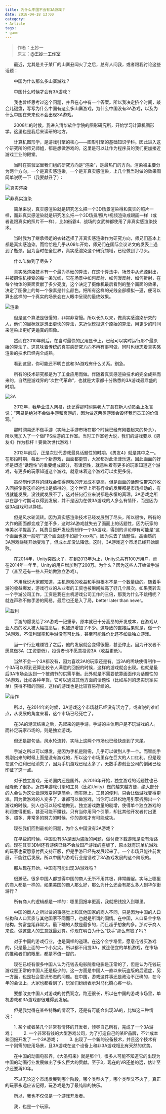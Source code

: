 ```yaml
---
title: 为什么中国不会有3A游戏？
date: 2018-04-18 13:00
category:
- Article
tags:
- game
---
```

>作者：王妙一  
>原文：[@王妙一工作室](https://weibo.com/5670174557/GcoMTaB5m?type=repost)

　　最近，尤其是关于某厂的山寨丑闻火了之后，总有人问我，或者跟我讨论这些话题：

　　中国为什么那么多山寨游戏？

　　中国什么时候才会有3A游戏？

　　我也曾经思考过这个问题，并且在心中有一个答案。所以我决定挤个时间，敲会儿键盘，写写为什么中国有这么多山寨游戏，为什么中国没有3A游戏，以及为什么中国在未来也不会出现3A游戏。

　　2008年的时候，我进入清华软件学院的图形研究所，开始学习计算机图形学。这里也是我后来读研的地方。

　　计算机图形学，是游戏引擎的核心——图形引擎的基础知识学科。因此进入这个研究所的师兄师姐，都是想做游戏的，这里是可以让作为程序员的我们更加接近游戏工业的殿堂。

　　当时在实验室里我们组的研究方向是“渲染”，是最热门的方向。渲染被主要分为两个方向，一个是真实感渲染，一个是非真实感渲染，上几个我当时做的效果图简单说明一下（我要献丑了）：

![真实渲染](/assets/images/3A_game1.jpg "真实渲染")

![非真实渲染](/assets/images/3A_game2.jpg "非真实渲染")

​　　简单来说，真实感渲染就是研究怎么把一个3D场景渲染得和真实的照片一样，而非真实感渲染就是研究怎么把一个3D场景/照片/视频渲染成跟画一样（或者说跟真实的照片不一样），比如街霸4、战场的女武神都使用了非真实感渲染技术。

　　当时我为了继承师姐的衣钵选择了非真实感渲染作为研究方向，师兄们基本上都是真实感渲染。而恰恰是几乎从09年开始，师兄们在国际会议论文的发表上遇到了瓶颈。因为当时在全世界，真实感渲染这个研究领域，已经做到了尽头。

　　什么叫做到了尽头？

　　真实感渲染技术有一个最为基础的算法，在这个算法中，场景中从光源射出，并被摄像机接受的每一条光线，它在场景中如何反射、如何漫反射、如何折射，在每个物体的表面贡献了多少亮度，这个决定了摄像机最后看到的整个画面的效果，决定了图像上的每一个像素是什么颜色。把所有这样的光线全部模拟一遍，便可以算出这样的一个真实的场景会在人眼中呈现的最终效果。

![渲染](/assets/images/3A_game3.jpg)

　　但是这个算法是很慢的，非常非常慢。所以长久以来，做真实感渲染研究的人，他们的目标就是想出更快的算法，来近似模拟这个原始的算法，用更少的时间来渲染出更好更逼真的图像。

　　然而在2010年前后，在当时最快的民用显卡上，已经可以实时运行那个最原始的算法了。这意味着传统的真实感研究方向不再有事可做，同时也标志着真实感渲染的技术已经完全成熟。

　　看到这里，你可能还不明白这和3A游戏有什么关系。别急。

　　所有的技术研究都是为了工业应用而做。伴随着真实感渲染技术的完全成熟而来的，自然是游戏界的“次世代革命”，也就是大家都十分熟悉的3A游戏最鼎盛的时期。

![3A](/assets/images/3A_game4.jpg)

　　2012年，我毕业进入网易，还记得那时网易老大丁磊在新人动员会上发言说：“网易是绝对不会做手游和页游的，因为做这两类游戏会毁坏我司员工的价值观。”

　　那时网易还不做手游（实际上手游市场在那个时候已经有刚要起来的势头），所以我加入了一个做FPS端游的工作室。当时工作室老大说，我们的游戏要以《男友4》作为标杆！要做次世代游戏！

　　2012年前后，正是次世代游戏最具话题性的时期，《男友4》就是其中之一。在那段时期，每出一个新游戏，画面都更赞，大家都对此津津乐道。因此画面的好坏是塑造“话题性”的重要组成部分，有话题性，就意味着有更多的玩家知道这个游戏，有更多的玩家知道这个游戏，就意味着这个游戏可以卖更多份。

　　虽然制作这样的游戏会使得游戏的开发成本更高，但是画面的话题性带来的收入回报使得这样的付出是值得的。这个世界上所有行业的发展都是市场推动的，有钱就能发展，没钱就发展不了，这对任何行业来说都是永恒的真理。3A游戏之所以在那个时期可以得到发展，并不是因为在做3A游戏的人多么有情怀，而是因为做3A游戏可以挣钱。

　　但是风水轮流转。因为真实感渲染技术已经发展到了尽头，所以很快，所有的大作的画面都变成了差不多，这时3A游戏就失去了画面上的话题性，因为玩家的审美水平提高了。耗费巨额开发经费制作一个3A游戏，得到的评论却有可能是“这个画面也就一般吧”“这个画面还不如那个xxx呢”。因为失去了话题性，高画质的3A游戏赚钱开始变难了，但成本却没法降低。这时，3A游戏这个市场已经开始颓败。

　　在2014年，Unity突然火了，在到2013年为止，Unity总共有100万用户，而在2014年一年里，Unity的用户增加到了200万。为什么？因为这些人开始做手游了（甚至还有一些人开始做独立游戏）。

　　不用我说大家都知道，主机游戏的收益和手游根本不是一个数量级的。随着手游的收益爆发，游戏行业的从业者的工资也被瞬间拉高了好几个层次。如果我转去一个手游公司工作，工资是我在主机游戏公司工作的三倍，那我为什么不跳槽呢？就连声称不做手游的网易，最后也还是入了局，better later than never。

![盈利](/assets/images/3A_game5.jpg)

　　手游的爆发给了3A游戏一记重拳，原本就已十分高昂的开发成本，在游戏从业人员的收入被大幅拉高后，也被迫增加了不少。这导致的直接后果就是，做一个3A游戏，不仅利润率和手游没有可比性，甚至可能性价比还不如做独立游戏。

　　当一个行业难赚钱了之后，他的发展就会变得很慢，甚至停止。因为开发者不愿意做3A（工资更低），投资者也不愿意投资3A（收益更低）。

　　当然不会一个3A都没有，因为喜欢3A的玩家还是有。当3A的稀缺使得制作一个3A可以得到还算比较令人满意的回报的时候，这样的游戏就会出现。也就是最后3A市场会达到一个被调节的供需平衡。此外就是不需要依靠画面作为话题性的3A游戏，比如各种年货，它可以通过其他方面的话题性（比如系列的忠实玩家买单）获得不错的回报，这样的游戏也是比较容易存续的。

![续作](/assets/images/3A_game6.jpg)

　　所以，在2014年的时候，3A游戏这个市场就已经没有活力了。或者说的难听点，从发展的角度来看，这个市场已经死亡了。

　　在3A的潮流结束之后，先起来的是手游。手游的主体用户是不玩游戏的人。而补足玩家市场的，则是独立游戏。

　　但还是那句话，风水轮流转，实际上这两个市场也已经快走到了末尾。

　　手游之所以可以爆发，是因为手机是刚需，几乎可以做到人手一个。而智能手机刚出来的时候上面是没有游戏的，所以这个市场里存在巨大的人口红利。但是现在这个红利已经消失了，因为手机游戏已经太多了，无数手游创业公司的倒闭已经印证了这一点。

　　对于独立游戏，无论国内还是国外，从2016年开始，独立游戏的话题性也已经降低了很多。近四年游戏引擎和工具（比如Unity）做的越来越方便，绝大部分的人会认为这让做游戏变得更简单，而实际上，工具的便利，只会让做游戏变得更难。因为做游戏的人变多了，谁都可以做游戏，当你可以轻松地用引擎折腾出一个游戏的时候，别人也可以轻松地做到。独立游戏数量的剧增，使得单个独立游戏的利润变得更低，甚至可能不赚钱。只有当你用同个引擎，却比其他开发者付出更多、超多、非常多的努力的时候，你的游戏才有可能成功。

　　现在我们回到最初的问题，为什么中国没有3A游戏？

　　在早些的时候，中国没有3A是因为盗版的问题，做付费下载游戏是没有活路的。现在其实3DM还有游侠已经不会放国产游戏的盗版了，原本就有玩单机游戏的玩家也蛮愿意付费支持正版，但是手游已经先发展起来了。一个市场只能往前发展，不能往后发展。所以中国的游戏行业是错过了3A游戏发展的这个阶段的。

　　那从现在开始，中国有可能出现3A游戏吗？

　　很渺茫。很多中国人都觉得中国的商人无所不用其极，非常龌龊。实际上哪里的商人都是一样的，如果美国的商人那么好，那么为什么还会有那么多人到华尔街游行？

　　所有商人的逻辑都是一样的：哪里回报率更高，我就把钱投入到哪里。

　　中国的商人之所以做的事感觉上和其他国家的商人不同，只是因为中国的人口结构和人口素质与其他国家不同而已，也就是所谓的国情。在中国，人口呈金字塔结构，贫富差距非常大。最下端的人数是最多的，而且超乎想象的多。那对于商人来说，做这些人的生意就最划算。你现在明白为什么“快手”那么有钱了吗？

　　对于中国的游戏行业，也是同样的道理。在这个金字塔里，愿意花钱买游戏的，只是最上面的一个小尖尖。所以都不用提3A，就连便宜的单机游戏，在市场的推动者们的眼里，都是不值一提的。

　　现在已经有很多中国人认为花钱去电影院看电影是正常的了，但是认为花钱玩游戏是正常的中国人还是极少的。这一方面是中国人一直以来玩盗版的后遗症，另一方面，也是社会意识形态的问题。在中国，游戏这件事还是政治不正确的，在今年的会议上，大家也都看到了，玩家们纷纷表示对马化腾心疼一秒。

　　要想改变中国人对游戏的付费观念，路还很长，所以在中国的游戏市场里，单机游戏和3A游戏都很难得到发展。

　　但是我觉得在某些特殊的情况下，还是有可能会出现3A的，比如这三种情况：

　　1.  某个或者某几个非常有情怀的开发者，倾尽自己所有，完成了一个3A游戏；
　　2.  一个非常有钱的大型游戏公司，为了打造自己的某IP品牌，不计成本和回报开发了 一个3A游戏；
　　3.  出现了一个新的设备技术，并且这个技术有一个刚需的应用场景，且3A游戏在这个设备上和非3A游戏相比有天然的优势。

　　在中国的动画电影界，《大圣归来》就是那个1，很多人可能不知道它的出现为中国的动画行业发展做出了多么巨大的贡献。至于3，现在的VR还差的远，估计至少还要再10年。

　　不过无论这个市场发展到哪个阶段，哪个类型火了，哪个类型又不火了，真正的玩家永远应该记得，玩游戏是为了最纯粹的快乐。

　　所以，我也不仅仅是一个游戏开发者。

　　我，也是一个玩家。​​​​